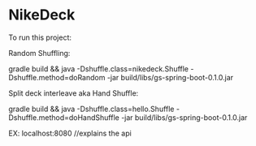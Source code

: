 # NikeDeck

To run this project:

Random Shuffling:

gradle build && java -Dshuffle.class=nikedeck.Shuffle -Dshuffle.method=doRandom -jar build/libs/gs-spring-boot-0.1.0.jar

Split deck interleave aka Hand Shuffle:

gradle build && java -Dshuffle.class=hello.Shuffle -Dshuffle.method=doHandShuffle -jar build/libs/gs-spring-boot-0.1.0.jar

EX: localhost:8080  //explains the api

